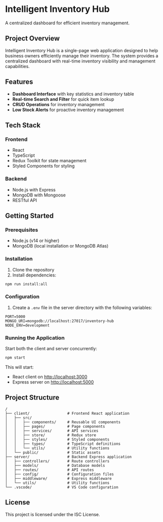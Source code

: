 # Intelligent Inventory Hub

A centralized dashboard for efficient inventory management.

## Project Overview

Intelligent Inventory Hub is a single-page web application designed to help business owners efficiently manage their inventory. The system provides a centralized dashboard with real-time inventory visibility and management capabilities.

## Features

- **Dashboard Interface** with key statistics and inventory table
- **Real-time Search and Filter** for quick item lookup
- **CRUD Operations** for inventory management
- **Low Stock Alerts** for proactive inventory management

## Tech Stack

### Frontend
- React
- TypeScript
- Redux Toolkit for state management
- Styled Components for styling

### Backend
- Node.js with Express
- MongoDB with Mongoose
- RESTful API

## Getting Started

### Prerequisites

- Node.js (v14 or higher)
- MongoDB (local installation or MongoDB Atlas)

### Installation

1. Clone the repository
2. Install dependencies:

```bash
npm run install:all
```

### Configuration

1. Create a `.env` file in the server directory with the following variables:

```
PORT=5000
MONGO_URI=mongodb://localhost:27017/inventory-hub
NODE_ENV=development
```

### Running the Application

Start both the client and server concurrently:

```bash
npm start
```

This will start:
- React client on [http://localhost:3000](http://localhost:3000)
- Express server on [http://localhost:5000](http://localhost:5000)

## Project Structure

```
/
├── client/                 # Frontend React application
│   ├── src/
│   │   ├── components/     # Reusable UI components
│   │   ├── pages/          # Page components
│   │   ├── services/       # API services
│   │   ├── store/          # Redux store
│   │   ├── styles/         # Styled components
│   │   ├── types/          # TypeScript definitions
│   │   └── utils/          # Utility functions
│   └── public/             # Static assets
├── server/                 # Backend Express application
│   ├── controllers/        # Route controllers
│   ├── models/             # Database models
│   ├── routes/             # API routes
│   ├── config/             # Configuration files
│   ├── middleware/         # Express middleware
│   └── utils/              # Utility functions
└── .vscode/                # VS Code configuration
```

## License

This project is licensed under the ISC License.
